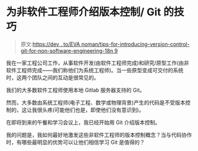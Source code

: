 # 为非软件工程师介绍版本控制/ Git 的技巧

> 原文:[https://dev . to/EVA noman/tips-for-introducing-version-control-git-for-non-software-engineering-18n 9](https://dev.to/evanoman/tips-for-introducing-version-control--git-for-non-software-engineering-18n9)

我在一家工程公司工作，从事软件开发(由软件工程师完成)和研究/原型工作(由非软件工程师完成——我们称他们为系统工程师)。当一些原型变成可交付的系统时，这两个团队之间的互动是很常见的。

我们的大多数软件工程师使用本地 Gitlab 服务器支持的 Git。

然而，大多数由系统工程师(电子工程、数学或物理背景)产生的代码是不受版本控制的，这让我很头疼(可能他们也是，即使他们没有意识到)。

在即将到来的午餐和学习会议上，我已经开始用 Git 介绍版本控制。

我的问题是，我如何最好地激发这些非软件工程师的版本控制概念？当与代码协作时，有哪些最明显的优势可以让他们相信学习 Git 是值得的？